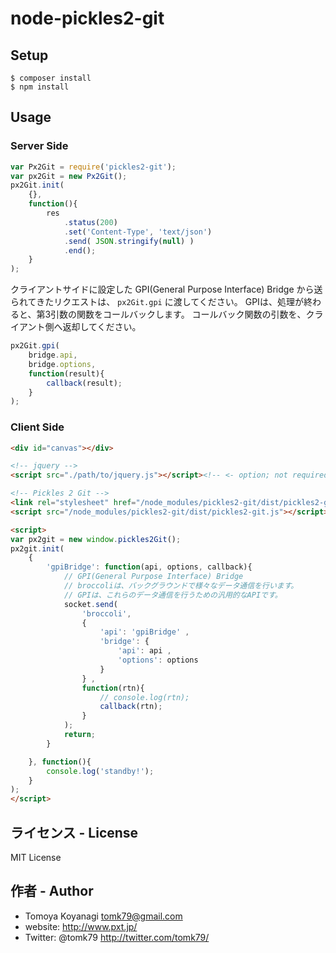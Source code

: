 # node-pickles2-git

## Setup

```
$ composer install
$ npm install
```

## Usage

### Server Side

```js
var Px2Git = require('pickles2-git');
var px2Git = new Px2Git();
px2Git.init(
	{},
	function(){
		res
			.status(200)
			.set('Content-Type', 'text/json')
			.send( JSON.stringify(null) )
			.end();
	}
);
```

クライアントサイドに設定した GPI(General Purpose Interface) Bridge から送られてきたリクエストは、 `px2Git.gpi` に渡してください。 GPIは、処理が終わると、第3引数の関数をコールバックします。 コールバック関数の引数を、クライアント側へ返却してください。

```js
px2Git.gpi(
    bridge.api,
    bridge.options,
    function(result){
        callback(result);
    }
);
```

### Client Side

```html
<div id="canvas"></div>

<!-- jquery -->
<script src="./path/to/jquery.js"></script><!-- <- option; not required -->

<!-- Pickles 2 Git -->
<link rel="stylesheet" href="/node_modules/pickles2-git/dist/pickles2-git.css" />
<script src="/node_modules/pickles2-git/dist/pickles2-git.js"></script>

<script>
var px2git = new window.pickles2Git();
px2git.init(
	{
		'gpiBridge': function(api, options, callback){
			// GPI(General Purpose Interface) Bridge
			// broccoliは、バックグラウンドで様々なデータ通信を行います。
			// GPIは、これらのデータ通信を行うための汎用的なAPIです。
			socket.send(
				'broccoli',
				{
					'api': 'gpiBridge' ,
					'bridge': {
						'api': api ,
						'options': options
					}
				} ,
				function(rtn){
					// console.log(rtn);
					callback(rtn);
				}
			);
			return;
		}

	}, function(){
		console.log('standby!');
	}
);
</script>
```

## ライセンス - License

MIT License


## 作者 - Author

- Tomoya Koyanagi <tomk79@gmail.com>
- website: <http://www.pxt.jp/>
- Twitter: @tomk79 <http://twitter.com/tomk79/>
